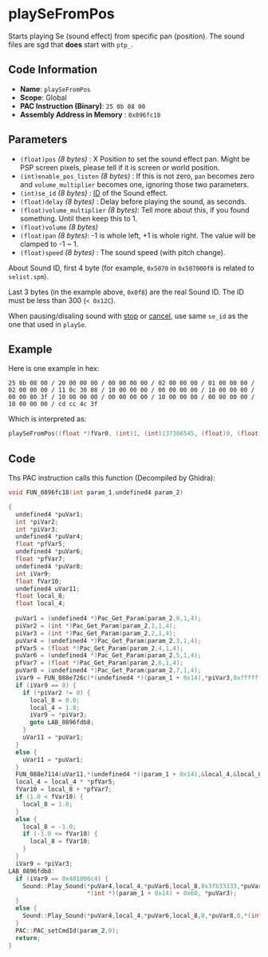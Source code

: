 # playSeFromPos

Starts playing Se (sound effect) from specific pan (position). The sound files are sgd that **does** start with `ptp_`.

## Code Information

- **Name**: `playSeFromPos`
- **Scope**: Global
- **PAC Instruction (Binary)**: `25 0b 08 00`
- **Assembly Address in Memory** : `0x896fc18`

## Parameters

- `(float)pos` *(8 bytes)* : X Position to set the sound effect pan. Might be PSP screen pixels, please tell if it is screen or world position.
- `(int)enable_pos_listen` *(8 bytes)* : If this is not zero, `pan` becomes zero and `volume_multiplier` becomes one, ignoring those two parameters.
- `(int)se_id` *(8 bytes)* : [ID](./guide/reference-table.md#musicsound-list-for-playatrac-etc) of the Sound effect.
- `(float)delay` *(8 bytes)* : Delay before playing the sound, as seconds.
- `(float)volume_multiplier` *(8 bytes)*: Tell more about this, if you found something. Until then keep this to 1.
- `(float)volume` *(8 bytes)*
- `(float)pan` *(8 bytes)*: -1 is whole left, +1 is whole right. The value will be clamped to -1 ~ 1.
- `(float)speed` *(8 bytes)* : The sound speed (with pitch change).

About Sound ID, first 4 byte (for example, `0x5070` in `0x507000f8` is related to  `selist.spm`).

Last 3 bytes (in the example above, `0x0f8`) are the real Sound ID. The ID must be less than 300 (`< 0x12C`).

When pausing/disaling sound with [stop](./stop.md) or [cancel](./cancel.md), use same `se_id` as the one that used in `playSe`.

## Example

Here is one example in hex:

```25 0b 08 00 / 20 00 00 00 / 00 00 00 00 / 02 00 00 00 / 01 00 00 00 / 02 00 00 00 / 11 0c 30 08 / 10 00 00 00 / 00 00 00 00 / 10 00 00 00 / 00 00 80 3f / 10 00 00 00 / 00 00 00 00 / 10 00 00 00 / 00 00 00 00 / 10 00 00 00 / cd cc 4c 3f```

Which is interpreted as:

```c
playSeFromPos((float *)fVar0, (int)1, (int)137366545, (float)0, (float)1, (float)0, (float)0, (float)0.8)
```

## Code

Ths PAC instruction calls this function (Decompiled by Ghidra):

```c
void FUN_0896fc18(int param_1,undefined4 param_2)

{
  undefined4 *puVar1;
  int *piVar2;
  int *piVar3;
  undefined4 *puVar4;
  float *pfVar5;
  undefined4 *puVar6;
  float *pfVar7;
  undefined4 *puVar8;
  int iVar9;
  float fVar10;
  undefined4 uVar11;
  float local_8;
  float local_4;
  
  puVar1 = (undefined4 *)Pac_Get_Param(param_2,0,1,4);
  piVar2 = (int *)Pac_Get_Param(param_2,1,1,4);
  piVar3 = (int *)Pac_Get_Param(param_2,2,1,4);
  puVar4 = (undefined4 *)Pac_Get_Param(param_2,3,1,4);
  pfVar5 = (float *)Pac_Get_Param(param_2,4,1,4);
  puVar6 = (undefined4 *)Pac_Get_Param(param_2,5,1,4);
  pfVar7 = (float *)Pac_Get_Param(param_2,6,1,4);
  puVar8 = (undefined4 *)Pac_Get_Param(param_2,7,1,4);
  iVar9 = FUN_088e726c(*(undefined4 *)(param_1 + 0x14),*piVar3,0xfffffffe);
  if (iVar9 == 0) {
    if (*piVar2 != 0) {
      local_8 = 0.0;
      local_4 = 1.0;
      iVar9 = *piVar3;
      goto LAB_0896fdb8;
    }
    uVar11 = *puVar1;
  }
  else {
    uVar11 = *puVar1;
  }
  FUN_088e7114(uVar11,*(undefined4 *)(param_1 + 0x14),&local_4,&local_8);
  local_4 = local_4 * *pfVar5;
  fVar10 = local_8 + *pfVar7;
  if (1.0 < fVar10) {
    local_8 = 1.0;
  }
  else {
    local_8 = -1.0;
    if (-1.0 <= fVar10) {
      local_8 = fVar10;
    }
  }
  iVar9 = *piVar3;
LAB_0896fdb8:
  if (iVar9 == 0x401000c4) {
    Sound::Play_Sound(*puVar4,local_4,*puVar6,local_8,0x3fb33333,*puVar8,0,
                      *(int *)(param_1 + 0x14) + 0x60, *puVar3);
  }
  else {
    Sound::Play_Sound(*puVar4,local_4,*puVar6,local_8,0,*puVar8,0,*(int *)(param_1 + 0x14) + 0x60, *puVar3);
  }
  PAC::PAC_setCmdId(param_2,0);
  return;
}
```

